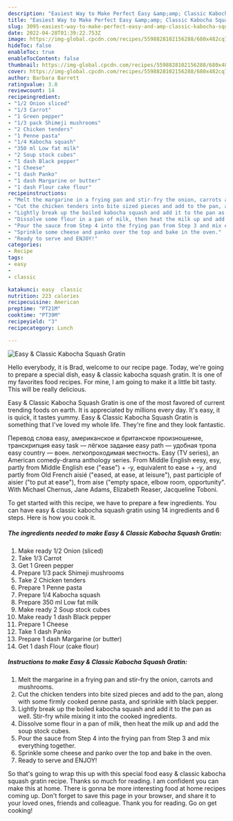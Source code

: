 ```yaml
---
description: "Easiest Way to Make Perfect Easy &amp;amp; Classic Kabocha Squash Gratin"
title: "Easiest Way to Make Perfect Easy &amp;amp; Classic Kabocha Squash Gratin"
slug: 3095-easiest-way-to-make-perfect-easy-and-amp-classic-kabocha-squash-gratin
date: 2022-04-28T01:39:22.753Z
image: https://img-global.cpcdn.com/recipes/5598828102156288/680x482cq70/easy-classic-kabocha-squash-gratin-recipe-main-photo.jpg
hideToc: false
enableToc: true
enableTocContent: false
thumbnail: https://img-global.cpcdn.com/recipes/5598828102156288/680x482cq70/easy-classic-kabocha-squash-gratin-recipe-main-photo.jpg
cover: https://img-global.cpcdn.com/recipes/5598828102156288/680x482cq70/easy-classic-kabocha-squash-gratin-recipe-main-photo.jpg
author: Barbara Barrett
ratingvalue: 3.8
reviewcount: 14
recipeingredient:
- "1/2 Onion sliced"
- "1/3 Carrot"
- "1 Green pepper"
- "1/3 pack Shimeji mushrooms"
- "2 Chicken tenders"
- "1 Penne pasta"
- "1/4 Kabocha squash"
- "350 ml Low fat milk"
- "2 Soup stock cubes"
- "1 dash Black pepper"
- "1 Cheese"
- "1 dash Panko"
- "1 dash Margarine or butter"
- "1 dash Flour cake flour"
recipeinstructions:
- "Melt the margarine in a frying pan and stir-fry the onion, carrots and mushrooms."
- "Cut the chicken tenders into bite sized pieces and add to the pan, along with some firmly cooked penne pasta, and sprinkle with black pepper."
- "Lightly break up the boiled kabocha squash and add it to the pan as well. Stir-fry while mixing it into the cooked ingredients."
- "Dissolve some flour in a pan of milk, then heat the milk up and add the soup stock cubes."
- "Pour the sauce from Step 4 into the frying pan from Step 3 and mix everything together."
- "Sprinkle some cheese and panko over the top and bake in the oven."
- "Ready to serve and ENJOY!"
categories:
- Recipe
tags:
- easy
- 
- classic

katakunci: easy  classic 
nutrition: 223 calories
recipecuisine: American
preptime: "PT21M"
cooktime: "PT39M"
recipeyield: "3"
recipecategory: Lunch

---
```



![Easy &amp; Classic Kabocha Squash Gratin](https://img-global.cpcdn.com/recipes/5598828102156288/680x482cq70/easy-classic-kabocha-squash-gratin-recipe-main-photo.jpg)

Hello everybody, it is Brad, welcome to our recipe page. Today, we're going to prepare a special dish, easy &amp; classic kabocha squash gratin. It is one of my favorites food recipes. For mine, I am going to make it a little bit tasty. This will be really delicious.

Easy &amp; Classic Kabocha Squash Gratin is one of the most favored of current trending foods on earth. It is appreciated by millions every day. It's easy, it is quick, it tastes yummy. Easy &amp; Classic Kabocha Squash Gratin is something that I've loved my whole life. They're fine and they look fantastic.

Перевод слова easy, американское и британское произношение, транскрипция easy task — лёгкое задание easy path — удобная тропа easy country — воен. легкопроходимая местность. Easy (TV series), an American comedy-drama anthology series. From Middle English eesy, esy, partly from Middle English ese (&#34;ease&#34;) + -y, equivalent to ease +‎ -y, and partly from Old French aisié (&#34;eased, at ease, at leisure&#34;), past participle of aisier (&#34;to put at ease&#34;), from aise (&#34;empty space, elbow room, opportunity&#34;. With Michael Chernus, Jane Adams, Elizabeth Reaser, Jacqueline Toboni.


To get started with this recipe, we have to prepare a few ingredients. You can have easy &amp; classic kabocha squash gratin using 14 ingredients and 6 steps. Here is how you cook it.

<!--inarticleads1-->

##### The ingredients needed to make Easy &amp; Classic Kabocha Squash Gratin:

1. Make ready 1/2 Onion (sliced)
1. Take 1/3 Carrot
1. Get 1 Green pepper
1. Prepare 1/3 pack Shimeji mushrooms
1. Take 2 Chicken tenders
1. Prepare 1 Penne pasta
1. Prepare 1/4 Kabocha squash
1. Prepare 350 ml Low fat milk
1. Make ready 2 Soup stock cubes
1. Make ready 1 dash Black pepper
1. Prepare 1 Cheese
1. Take 1 dash Panko
1. Prepare 1 dash Margarine (or butter)
1. Get 1 dash Flour (cake flour)




<!--inarticleads2-->

##### Instructions to make Easy &amp; Classic Kabocha Squash Gratin:

1. Melt the margarine in a frying pan and stir-fry the onion, carrots and mushrooms.
1. Cut the chicken tenders into bite sized pieces and add to the pan, along with some firmly cooked penne pasta, and sprinkle with black pepper.
1. Lightly break up the boiled kabocha squash and add it to the pan as well. Stir-fry while mixing it into the cooked ingredients.
1. Dissolve some flour in a pan of milk, then heat the milk up and add the soup stock cubes.
1. Pour the sauce from Step 4 into the frying pan from Step 3 and mix everything together.
1. Sprinkle some cheese and panko over the top and bake in the oven.
1. Ready to serve and ENJOY!



So that's going to wrap this up with this special food easy &amp; classic kabocha squash gratin recipe. Thanks so much for reading. I am confident you can make this at home. There is gonna be more interesting food at home recipes coming up. Don't forget to save this page in your browser, and share it to your loved ones, friends and colleague. Thank you for reading. Go on get cooking!
